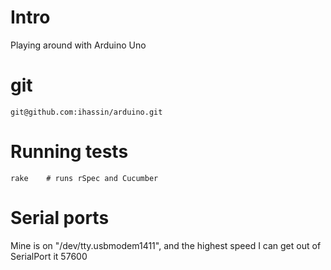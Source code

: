 # Intro

Playing around with Arduino Uno

# git

```
git@github.com:ihassin/arduino.git
```

# Running tests

```
rake	# runs rSpec and Cucumber
```

# Serial ports

Mine is on "/dev/tty.usbmodem1411", and the highest speed I can get out of SerialPort it 57600
